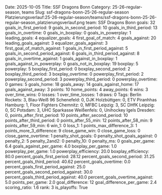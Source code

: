 Date: 2025-10-05
Title: SSF Dragons Bonn
Category: 25-26-regular-season, teams
Slug: ssf-dragons-bonn-25-26-regular-season
Platzierungsverlauf:25-26-regular-season/teams/ssf-dragons-bonn-25-26-regular-season_platzierungsverlauf.png
team: SSF Dragons Bonn
goals: 32
goals_in_first_period: 9
goals_in_second_period: 10
goals_in_third_period: 13
goals_in_overtime: 0
goals_in_boxplay: 0
goals_in_powerplay: 1
leading_goals: 4
equalizer_goals: 4
first_goal_of_match: 4
goals_against: 20
leading_goals_against: 3
equalizer_goals_against: 3
first_goal_of_match_against: 1
goals_in_first_period_against: 5
goals_in_second_period_against: 6
goals_in_third_period_against: 8
goals_in_overtime_against: 1
goals_against_in_boxplay: 1
goals_against_in_powerplay: 0
goals_not_in_boxplay: 19
boxplay: 5
powerplay: 5
boxplay_first_period: 0
boxplay_second_period: 2
boxplay_third_period: 3
boxplay_overtime: 0
powerplay_first_period: 2
powerplay_second_period: 3
powerplay_third_period: 0
powerplay_overtime: 0
games: 5
goals_home: 18
goals_away: 14
goals_against_home: 17
goals_against_away: 3
points: 10
home_points: 4
away_points: 6
wins: 3
over_time_wins: 0
losses: 1
over_time_losses: 1
draws: 0
Tags:  Berlin Rockets: 3,  Blau-Weiß 96 Schenefeld: 0,  DJK Holzbüttgen: 0,  ETV Piranhhas Hamburg: 1,  Floor Fighters Chemnitz: 0,  MFBC Leipzig: 3,  SC DHfK Leipzig: 0,  SC Potsdam: 3,  UHC Sparkasse Weißenfels: 0,  Unihockey Igels Dresden: 0,
points_after_first_period: 10
points_after_second_period: 10
points_after_third_period: 0
points_after_55_min: 12
points_after_58_min: 9
points_after_59_min: 6
win_1: 0
loss_1: 1
points_max_difference_3: 1
points_more_3_difference: 9
close_game_win: 0
close_game_loss: 0
close_game_overtime: 1
penalty_shot_goals: 0
penalty_shot_goals_against: 0
penalty_2: 5
penalty_2and2: 0
penalty_10: 0
penalty_ms: 0
goals_per_game: 6.4
goals_against_per_game: 4.0
boxplay_per_game: 1.0
powerplay_per_game: 1.0
powerplay_efficiency: 20.0
boxplay_efficiency: 80.0
percent_goals_first_period: 28.12
percent_goals_second_period: 31.25
percent_goals_third_period: 40.62
percent_goals_overtime: 0.0
percent_goals_first_period_against: 25.0
percent_goals_second_period_against: 30.0
percent_goals_third_period_against: 40.0
percent_goals_overtime_against: 5.0
points_per_game: 2.0
goal_difference: 12
goal_difference_per_game: 2.4
scoring_ratio: 1.6
rank: 3
is_playoffs: True
